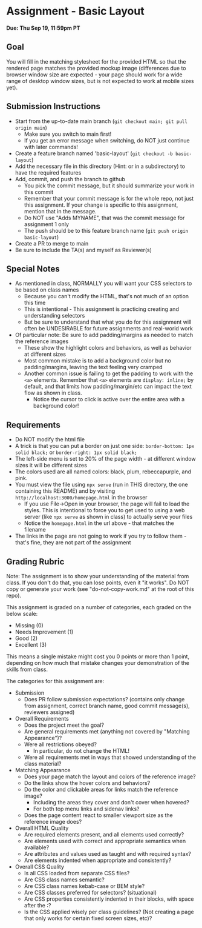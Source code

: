 # Assignment - Basic Layout

**Due: Thu Sep 19, 11:59pm PT** 

## Goal

You will fill in the matching stylesheet for the provided HTML so that the rendered page matches the provided mockup image (differences due to browser window size are expected - your page should work for a wide range of desktop window sizes, but is not expected to work at mobile sizes yet).

## Submission Instructions

* Start from the up-to-date main branch (`git checkout main; git pull origin main`)
    - Make sure you switch to main first!  
    - If you get an error message when switching, do NOT just continue with later commands!
* Create a feature branch named 'basic-layout' (`git checkout -b basic-layout`)
* Add the necessary file in this directory (Hint: or in a subdirectory) to have the required features
* Add, commit, and push the branch to github
    - You pick the commit message, but it should summarize your work in this commit
    - Remember that your commit message is for the whole repo, not just this assignment.  If your change is specific to this assignment, mention that in the message.
    - Do NOT use "Adds MYNAME", that was the commit message for assignment 1 only
    - The push should be to this feature branch name (`git push origin basic-layout`) 
* Create a PR to merge to main
* Be sure to include the TA(s) and myself as Reviewer(s)

## Special Notes

- As mentioned in class, NORMALLY you will want your CSS selectors to be based on class names
    - Because you can't modify the HTML, that's not much of an option this time
    - This is intentional - This assignment is practicing creating and understanding selectors
    - But be sure to understand that what you do for this assignment will often be UNDESIRABLE for future assignments and real-world work
- Of particular note: Be sure to add padding/margins as needed to match the reference images
    - These show the highlight colors and behaviors, as well as behavior at different sizes
    - Most common mistake is to add a background color but no padding/margins, leaving the text feeling very cramped
    - Another common issue is failing to get the padding to work with the `<a>` elements.  Remember that `<a>` elements are `display: inline;` by default, and that limits how padding/margin/etc can impact the text flow as shown in class.
        - Notice the cursor to click is active over the entire area with a background color!

## Requirements

- Do NOT modify the html file
- A trick is that you can put a border on just one side: `border-bottom: 1px solid black;` or `border-right: 1px solid black;`
- The left-side menu is set to 20% of the page width - at different window sizes it will be different sizes
- The colors used are all named colors: black, plum, rebeccapurple, and pink. 
- You must view the file using `npx serve` (run in THIS directory, the one containing this README) and by visiting `http://localhost:3000/homepage.html` in the browser
    - If you use File->Open in your browser, the page will fail to load the styles.  This is intentional to force you to get used to using a web server (like `npx serve` as shown in class) to actually serve your files
    - Notice the `homepage.html` in the url above - that matches the filename
- The links in the page are not going to work if you try to follow them - that's fine, they are not part of the assignment

## Grading Rubric

Note: The assignment is to show your understanding of the material from class.  If you don't do that, you can lose points, even it "it works".  Do NOT copy or generate your work (see "do-not-copy-work.md" at the root of this repo).

This assignment is graded on a number of categories, each graded on the below scale:
- Missing (0)
- Needs Improvement (1)
- Good (2)
- Excellent (3)

This means a single mistake might cost you 0 points or more than 1 point, depending on how much that mistake changes your demonstration of the skills from class.

The categories for this assignment are:
- Submission
    - Does PR follow submission expectations?  (contains only change from assignment, correct branch name, good commit message(s), reviewers assigned)
- Overall Requirements
    - Does the project meet the goal?
    - Are general requirements met (anything not covered by "Matching Appearance")?
    - Were all restrictions obeyed?
        - In particular, do not change the HTML!
    - Were all requirements met in ways that showed understanding of the class material?
- Matching Appearance
    - Does your page match the layout and colors of the reference image?
    - Do the links show the hover colors and behaviors?
    - Do the color and clickable areas for links match the reference image?
        - Including the areas they cover and don't cover when hovered?
        - For both top menu links and sidenav links?
    - Does the page content react to smaller viewport size as the reference image does?
- Overall HTML Quality
    - Are required elements present, and all elements used correctly?
    - Are elements used with correct and appropriate semantics when available?
    - Are attributes and values used as taught and with required syntax?
    - Are elements indented when appropriate and consistently?
- Overall CSS Quality
    - Is all CSS loaded from separate CSS files?
    - Are CSS class names semantic?
    - Are CSS class names kebab-case or BEM style?
    - Are CSS classes preferred for selectors? (situational)
    - Are CSS properties consistently indented in their blocks, with space after the :?
    - Is the CSS applied wisely per class guidelines? (Not creating a page that only works for certain fixed screen sizes, etc)?

